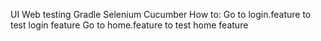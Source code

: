 UI Web testing
Gradle
Selenium
Cucumber
How to:
Go to login.feature to test login feature
Go to home.feature to test home feature
